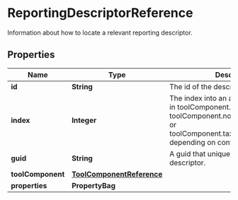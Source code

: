 

# ReportingDescriptorReference

Information about how to locate a relevant reporting descriptor.

## Properties

| Name | Type | Description | Notes |
|------------ | ------------- | ------------- | -------------|
|**id** | **String** | The id of the descriptor. |  [optional] |
|**index** | **Integer** | The index into an array of descriptors in toolComponent.ruleDescriptors, toolComponent.notificationDescriptors, or toolComponent.taxonomyDescriptors, depending on context. |  [optional] |
|**guid** | **String** | A guid that uniquely identifies the descriptor. |  [optional] |
|**toolComponent** | [**ToolComponentReference**](ToolComponentReference.md) |  |  [optional] |
|**properties** | **PropertyBag** |  |  [optional] |



